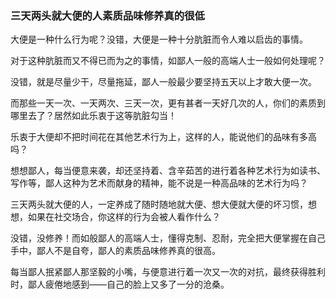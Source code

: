 ### 三天两头就大便的人素质品味修养真的很低

大便是一种什么行为呢？没错，大便是一种十分肮脏而令人难以启齿的事情。

对于这种肮脏而又不得已而为之的事情，如鄙人一般的高端人士一般如何处理呢？

没错，就是尽量少干，尽量拖延，鄙人一般最少要坚持五天以上才敢大便一次。

而那些一天一次、一天两次、三天一次，更有甚者一天好几次的人，你们的素质到哪里去了？居然如此乐衷于这等肮脏勾当！

乐衷于大便却不把时间花在其他艺术行为上，这样的人，能说他们的品味有多高吗？

想想鄙人，每当便意来袭，却还坚持着、含辛茹苦的进行着各种艺术行为如读书、写作等，鄙人这种为艺术而献身的精神，能不说是一种高品味的艺术行为吗？

三天两头就大便的人，一定养成了随时随地就大便、想大便就大便的坏习惯，想想，如果在社交场合，你这样的行为会被人看作什么？

没错，没修养！而如般鄙人的高端人士，懂得克制、忍耐，完全把大便掌握在自己手中，鄙人不是自夸，鄙人的素质品味修养真的很高。

每当鄙人抿紧鄙人那坚毅的小嘴，与便意进行着一次又一次的对抗，最终获得胜利时，鄙人疲倦地感到——自己的脸上又多了一分的沧桑。

